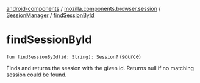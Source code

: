 [android-components](../../index.md) / [mozilla.components.browser.session](../index.md) / [SessionManager](index.md) / [findSessionById](./find-session-by-id.md)

# findSessionById

`fun findSessionById(id: `[`String`](https://kotlinlang.org/api/latest/jvm/stdlib/kotlin/-string/index.html)`): `[`Session`](../-session/index.md)`?` [(source)](https://github.com/mozilla-mobile/android-components/blob/master/components/browser/session/src/main/java/mozilla/components/browser/session/SessionManager.kt#L223)

Finds and returns the session with the given id. Returns null if no matching session could be
found.

